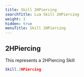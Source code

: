 ```yaml
---
title: Skill 2HPiercing
searchTitle: Lua Skill 2HPiercing
weight: 1
hidden: true
menuTitle: Skill 2HPiercing
---
```

## 2HPiercing

This represents a 2HPiercing Skill
```lua
Skill.2HPiercing
```